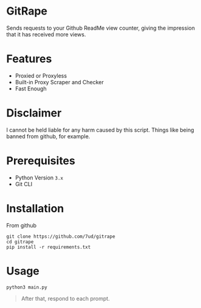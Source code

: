 # GitRape
Sends requests to your Github ReadMe view counter, giving the impression that it has received more views.

# Features
- Proxied or Proxyless
- Built-in Proxy Scraper and Checker
- Fast Enough

# Disclaimer
I cannot be held liable for any harm caused by this script. Things like being banned from github, for example.

# Prerequisites
- Python Version `3.x`
- Git CLI

# Installation 
From github
```
git clone https://github.com/7ud/gitrape
cd gitrape
pip install -r requirements.txt
```

# Usage

```
python3 main.py
```
> After that, respond to each prompt. 
